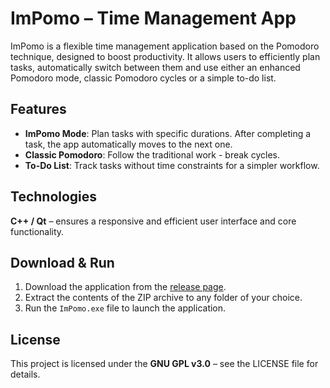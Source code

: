 # ImPomo – Time Management App

ImPomo is a flexible time management application based on the Pomodoro technique, designed to boost productivity. It allows users to efficiently plan tasks, automatically switch between them and use either an enhanced Pomodoro mode, classic Pomodoro cycles or a simple to-do list.

## Features

- **ImPomo Mode**: Plan tasks with specific durations. After completing a task, the app automatically moves to the next one.  
- **Classic Pomodoro**: Follow the traditional work - break cycles.  
- **To-Do List**: Track tasks without time constraints for a simpler workflow.

## Technologies

**C++ / Qt** – ensures a responsive and efficient user interface and core functionality.

## Download & Run

1. Download the application from the [release page](https://github.com/A-Rozmus/ImPomo/releases/tag/v1.0).
2. Extract the contents of the ZIP archive to any folder of your choice.
3. Run the `ImPomo.exe` file to launch the application.

## License

This project is licensed under the **GNU GPL v3.0** – see the LICENSE file for details.
